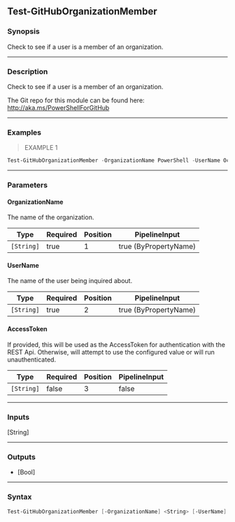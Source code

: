 Test-GitHubOrganizationMember
-----------------------------

### Synopsis
Check to see if a user is a member of an organization.

---

### Description

Check to see if a user is a member of an organization.

The Git repo for this module can be found here: http://aka.ms/PowerShellForGitHub

---

### Examples
> EXAMPLE 1

```PowerShell
Test-GitHubOrganizationMember -OrganizationName PowerShell -UserName Octocat
```

---

### Parameters
#### **OrganizationName**
The name of the organization.

|Type      |Required|Position|PipelineInput        |
|----------|--------|--------|---------------------|
|`[String]`|true    |1       |true (ByPropertyName)|

#### **UserName**
The name of the user being inquired about.

|Type      |Required|Position|PipelineInput        |
|----------|--------|--------|---------------------|
|`[String]`|true    |2       |true (ByPropertyName)|

#### **AccessToken**
If provided, this will be used as the AccessToken for authentication with the
REST Api.  Otherwise, will attempt to use the configured value or will run unauthenticated.

|Type      |Required|Position|PipelineInput|
|----------|--------|--------|-------------|
|`[String]`|false   |3       |false        |

---

### Inputs
[String]

---

### Outputs
* [Bool]

---

### Syntax
```PowerShell
Test-GitHubOrganizationMember [-OrganizationName] <String> [-UserName] <String> [[-AccessToken] <String>] [<CommonParameters>]
```
